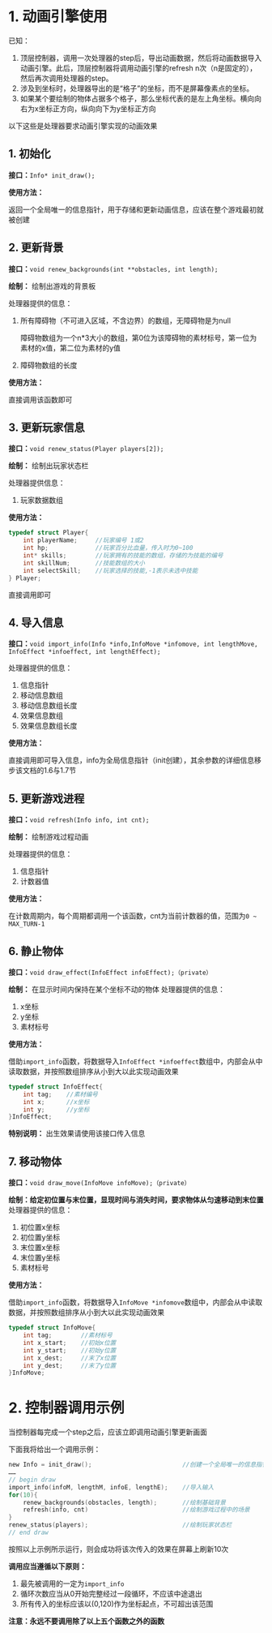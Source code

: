 # 1. 动画引擎使用

已知：
1. 顶层控制器，调用一次处理器的step后，导出动画数据，然后将动画数据导入动画引擎。此后，顶层控制器将调用动画引擎的refresh n次（n是固定的），然后再次调用处理器的step。
2. 涉及到坐标时，处理器导出的是“格子”的坐标，而不是屏幕像素点的坐标。
3. 如果某个要绘制的物体占据多个格子，那么坐标代表的是左上角坐标。横向向右为x坐标正方向，纵向向下为y坐标正方向

以下这些是处理器要求动画引擎实现的动画效果



## 1. 初始化

**接口：**`Info* init_draw();`

**使用方法：**

返回一个全局唯一的信息指针，用于存储和更新动画信息，应该在整个游戏最初就被创建



## 2. 更新背景

**接口：**`void renew_backgrounds(int **obstacles, int length);`

**绘制：** 绘制出游戏的背景板

处理器提供的信息：

1. 所有障碍物（不可进入区域，不含边界）的数组，无障碍物是为null

   障碍物数组为一个n*3大小的数组，第0位为该障碍物的素材标号，第一位为素材的x值，第二位为素材的y值

2. 障碍物数组的长度

**使用方法：**

直接调用该函数即可



## 3. 更新玩家信息

**接口：**`void renew_status(Player players[2]);`

**绘制：** 绘制出玩家状态栏

处理器提供信息：

1. 玩家数据数组

**使用方法：**

```c
typedef struct Player{
    int playerName;     //玩家编号 1或2
    int hp;             //玩家百分比血量，传入时为0~100
    int* skills;        //玩家拥有的技能的数组，存储的为技能的编号
    int skillNum;       //技能数组的大小
    int selectSkill;    //玩家选择的技能,-1表示未选中技能
} Player;
```

直接调用即可

## 4. 导入信息

**接口：**`void import_info(Info *info,InfoMove *infomove, int lengthMove, InfoEffect *infoeffect, int lengthEffect);`

处理器提供的信息：

1. 信息指针
2. 移动信息数组
3. 移动信息数组长度
4. 效果信息数组
5. 效果信息数组长度

**使用方法：**

直接调用即可导入信息，info为全局信息指针（init创建），其余参数的详细信息移步该文档的1.6与1.7节

## 5. 更新游戏进程

**接口：**`void refresh(Info info, int cnt);`

**绘制：** 绘制游戏过程动画

处理器提供的信息：

1. 信息指针
2. 计数器值

**使用方法：**

在计数周期内，每个周期都调用一个该函数，cnt为当前计数器的值，范围为`0 ~ MAX_TURN-1`

## 6. 静止物体

**接口：**`void draw_effect(InfoEffect infoEffect);（private）`

**绘制：** 在显示时间内保持在某个坐标不动的物体
处理器提供的信息：

1. x坐标
2. y坐标
3. 素材标号

**使用方法：**

借助`import_info`函数，将数据导入`InfoEffect *infoeffect`数组中，内部会从中读取数据，并按照数组排序从小到大以此实现动画效果

```c
typedef struct InfoEffect{
    int tag;    //素材编号
    int x;      //x坐标
    int y;      //y坐标
}InfoEffect;
```

**特别说明：** 出生效果请使用该接口传入信息

[传入数据]:传入数据永远使用`import_info`方法

## 7. 移动物体

**接口：**`void draw_move(InfoMove infoMove);（private）`

**绘制：给定初位置与末位置，显现时间与消失时间，要求物体从匀速移动到末位置**
处理器提供的信息：

1. 初位置x坐标
2. 初位置y坐标
3. 末位置x坐标
4. 末位置y坐标
5. 素材标号

**使用方法：**

借助`import_info`函数，将数据导入`InfoMove *infomove`数组中，内部会从中读取数据，并按照数组排序从小到大以此实现动画效果

```c
typedef struct InfoMove{
    int tag;        //素材标号
    int x_start;    //初始x位置
    int y_start;    //初始y位置
    int x_dest;     //末了x位置
    int y_dest;     //末了y位置	
}InfoMove;
```

[传入数据]:传入数据永远使用`import_info`方法

# 2. 控制器调用示例

当控制器每完成一个step之后，应该立即调用动画引擎更新画面

下面我将给出一个调用示例：

```c
new Info = init_draw();                         //创建一个全局唯一的信息指针
……
// begin draw
import_info(infoM, lengthM, infoE, lengthE);    //导入输入
for(10){
    renew_backgrounds(obstacles, length);       //绘制基础背景
    refresh(info, cnt)                          //绘制游戏过程中的场景
}
renew_status(players);                          //绘制玩家状态栏
// end draw
```

按照以上示例所示运行，则会成功将该次传入的效果在屏幕上刷新10次

**调用应当遵循以下原则：**

1. 最先被调用的一定为`import_info`
2. 循环次数应当从0开始完整经过一段循环，不应该中途退出
3. 所有传入的坐标应该以(0,120)作为坐标起点，不可超出该范围

**注意：永远不要调用除了以上五个函数之外的函数**
